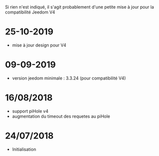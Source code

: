Si rien n'est indiqué, il s'agit probablement d'une petite mise à jour pour la compatibilité Jeedom V4

# 25-10-2019

- mise à jour design pour V4

# 09-09-2019

- version jeedom minimale : 3.3.24 (pour compatibilité V4)

# 16/08/2018

- support piHole v4
- augmentation du timeout des requetes au piHole

# 24/07/2018

- Initialisation

